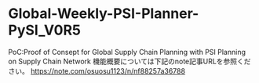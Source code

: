 # Global-Weekly-PSI-Planner-PySI_V0R5
PoC:Proof of Consept for Global Supply Chain Planning with PSI Planning on Supply Chain Network
機能概要については下記のnote記事URLを参照ください。
https://note.com/osuosu1123/n/nf88257a36788
